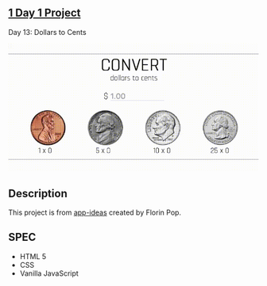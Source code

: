 ## [1 Day 1 Project](https://github.com/bugxvii/OneDay_OneProject) 

Day 13: Dollars to Cents

![demo picture](./d2c.gif)

## Description
This project is from [app-ideas](https://github.com/florinpop17/app-ideas) created by Florin Pop.

## SPEC
- HTML 5
- CSS
- Vanilla JavaScript
